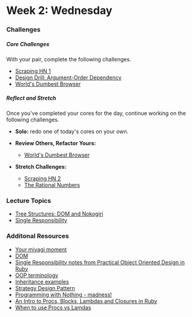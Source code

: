 # Week 2:  Wednesday

### Challenges

##### Core Challenges
With your pair, complete the following challenges.

- [Scraping HN 1](https://github.com/grasshoppers-2014/scraping-hn-1-building-objects-challenge)
- [Design Drill: Argument-Order Dependency](https://github.com/grasshoppers-2014/design-drill-argument-order-dependency-challenge)
- [World's Dumbest Browser](https://github.com/grasshoppers-2014/world-s-simplest-browser-challenge)

##### Reflect and Stretch
Once you've completed your cores for the day, continue working on the following challenges.

- **Solo:** redo one of today's cores on your own.

- **Review Others, Refactor Yours:**
  - [World's Dumbest Browser](https://github.com/grasshoppers-2014/world-s-simplest-browser-challenge)

- **Stretch Challenges:**
  - [Scraping HN 2](https://github.com/grasshoppers-2014/scraping-hn-2-saving-to-csv-challenge)
  - [The Rational Numbers](https://github.com/grasshoppers-2014/the-rational-numbers-challenge)

### Lecture Topics
- [Tree Structures: DOM and Nokogiri](../resources/lectures.md#tree-structures-dom-and-nokogiri)
- [Single Responsibility](../resources/lectures.md#single-responsibility)

### Additonal Resources

- [Your miyagi moment](http://techcrunch.com/2013/08/10/your-miyagi-moment/)
- [DOM](http://www.w3.org/TR/DOM-Level-2-Core/introduction.html)
- [Single Responsibility notes from Practical Object Oriented Design in Ruby](https://gist.github.com/abinoda/70611d45d7311d6677f5)
- [OOP terminology](https://gist.github.com/brickthorn/69d4feddd5857ba69a7f)
- [Inheritance examples](https://gist.github.com/alycit/1cbd6dbe2440add98fb2)
- [Strategy Design Pattern](http://en.wikipedia.org/wiki/Strategy_pattern)
- [Programming with Nothing - madness!](http://codon.com/programming-with-nothing)
- [An Intro to Procs, Blocks, Lambdas and Closures in Ruby](http://www.youtube.com/watch?v=VBC-G6hahWA)
- [When to use Procs vs Lamdas](http://stackoverflow.com/questions/626/when-to-use-lambda-when-to-use-proc-new)
